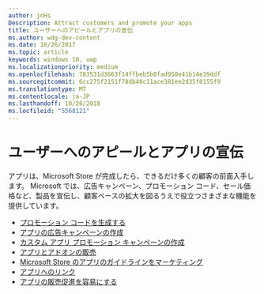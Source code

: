 ```yaml
---
author: jnHs
Description: Attract customers and promote your apps
title: ユーザーへのアピールとアプリの宣伝
ms.author: wdg-dev-content
ms.date: 10/26/2017
ms.topic: article
keywords: windows 10, uwp
ms.localizationpriority: medium
ms.openlocfilehash: 783531d3663f14ffbeb5b0fad950e41b14e39ddf
ms.sourcegitcommit: 6cc275f2151f78db40c11ace381ee2d35f0155f9
ms.translationtype: MT
ms.contentlocale: ja-JP
ms.lasthandoff: 10/26/2018
ms.locfileid: "5568121"
---
```

# <a name="attract-customers-and-promote-your-apps"></a>ユーザーへのアピールとアプリの宣伝

アプリは、Microsoft Store が完成したら、できるだけ多くの顧客の前面入手します。 Microsoft では、広告キャンペーン、プロモーション コード、セール価格など、製品を宣伝し、顧客ベースの拡大を図るうえで役立つさまざまな機能を提供しています。

-   [プロモーション コードを生成する](generate-promotional-codes.md)
-   [アプリの広告キャンペーンの作成](create-an-ad-campaign-for-your-app.md)
-   [カスタム アプリ プロモーション キャンペーンの作成](create-a-custom-app-promotion-campaign.md)
-   [アプリとアドオンの販売](put-apps-and-add-ons-on-sale.md)
-   [Microsoft Store のアプリのガイドラインをマーケティング](app-marketing-guidelines.md)
-   [アプリへのリンク](link-to-your-app.md)
-   [アプリの販売促進を容易にする](make-your-app-easier-to-promote.md)

 

 
